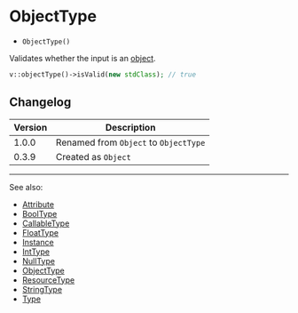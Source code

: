 # ObjectType

- `ObjectType()`

Validates whether the input is an [object](http://php.net/types.object).

```php
v::objectType()->isValid(new stdClass); // true
```

## Changelog

Version | Description
--------|-------------
  1.0.0 | Renamed from `Object` to `ObjectType`
  0.3.9 | Created as `Object`

***
See also:

- [Attribute](Attribute.md)
- [BoolType](BoolType.md)
- [CallableType](CallableType.md)
- [FloatType](FloatType.md)
- [Instance](Instance.md)
- [IntType](IntType.md)
- [NullType](NullType.md)
- [ObjectType](ObjectType.md)
- [ResourceType](ResourceType.md)
- [StringType](StringType.md)
- [Type](Type.md)
